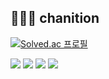 ## 👩🏻‍💻 chanition
<!--
<a href="https://www.instagram.com/seoiiwon"><img src="https://img.shields.io/badge/@seoiiwon-cdcdcd?style=for-the-badge&logo=instagram&logoColor=000000"/></a>
<a href="https://happyjiwon.tistory.com"><img src="https://img.shields.io/badge/Tistory-cdcdcd?style=for-the-badge&logo=Tistory&logoColor=000000"/></a>

<br>
<div>
  <a><img height="150px" src="https://github-readme-stats.vercel.app/api/top-langs/?username=chanition&hide_title=true&hide_border=true&layout=compact&langs_count=6&text_color=000&icon_color=fff&bg_color=0,bcbcbc,dfdfdf,dfdfdf,bcbcbc&theme=graywhite"/></a>
</div>
-->
<!-- 백준 티어 보여주는거
-->
[![Solved.ac
프로필](http://mazassumnida.wtf/api/v2/generate_badge?boj={ellie7070})](https://solved.ac/{handle})

<!-- 백준 잔디밭
-->
<img src="http://mazandi.herokuapp.com/api?handle={ellie7070}&theme=dark"/>

<!-- 사용하는 언어나 ,,,
-->
<img src= "https://img.shields.io/badge/python-#3776AB?style=flat-square&logo=html5&logoColor=white"/>
<img src="https://img.shields.io/badge/java-%23007396.svg?&style=for-the-badge&logo=java&logoColor=white" />
<img src="https://img.shields.io/badge/arduino-%2300979D.svg?&style=for-the-badge&logo=arduino&logoColor=white" />
